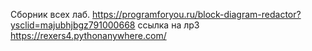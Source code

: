 Сборник всех лаб.
https://programforyou.ru/block-diagram-redactor?ysclid=majubhjbgz791000668
ccылка на лр3 https://rexers4.pythonanywhere.com/

